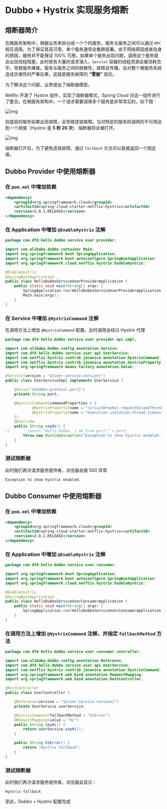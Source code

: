 # Dubbo + Hystrix 实现服务熔断

## 熔断器简介

在微服务架构中，根据业务来拆分成一个个的服务，服务与服务之间可以通过 `RPC` 相互调用。为了保证其高可用，单个服务通常会集群部署。由于网络原因或者自身的原因，服务并不能保证 100% 可用，如果单个服务出现问题，调用这个服务就会出现线程阻塞，此时若有大量的请求涌入，`Servlet` 容器的线程资源会被消耗完毕，导致服务瘫痪。服务与服务之间的依赖性，故障会传播，会对整个微服务系统造成灾难性的严重后果，这就是服务故障的 **“雪崩”** 效应。

为了解决这个问题，业界提出了熔断器模型。

Netflix 开源了 Hystrix 组件，实现了熔断器模式，Spring Cloud 对这一组件进行了整合。在微服务架构中，一个请求需要调用多个服务是非常常见的，如下图：

![img](./img/Lusifer201805292246007.png)

较底层的服务如果出现故障，会导致连锁故障。当对特定的服务的调用的不可用达到一个阀值（Hystrix 是 **5 秒 20 次**） 熔断器将会被打开。

![img](./img/Lusifer201805292246008.png)

熔断器打开后，为了避免连锁故障，通过 `fallback` 方法可以直接返回一个固定值。

## Dubbo Provider 中使用熔断器

### 在 `pom.xml` 中增加依赖

```xml
<dependency>
    <groupId>org.springframework.cloud</groupId>
    <artifactId>spring-cloud-starter-netflix-hystrix</artifactId>
    <version>2.0.1.RELEASE</version>
</dependency>
```

### 在 Application 中增加 `@EnableHystrix` 注解

```java
package com.dfd.hello.dubbo.service.user.provider;

import com.alibaba.dubbo.container.Main;
import org.springframework.boot.SpringApplication;
import org.springframework.boot.autoconfigure.SpringBootApplication;
import org.springframework.cloud.netflix.hystrix.EnableHystrix;

@EnableHystrix
@SpringBootApplication
public class HelloDubboServiceUserProviderApplication {
    public static void main(String[] args) {
        SpringApplication.run(HelloDubboServiceUserProviderApplication.class, args);
        Main.main(args);
    }
}
```

### 在 Service 中增加 `@HystrixCommand` 注解

在调用方法上增加 `@HystrixCommand` 配置，此时调用会经过 Hystrix 代理

```java
package com.dfd.hello.dubbo.service.user.provider.api.impl;

import com.alibaba.dubbo.config.annotation.Service;
import com.dfd.hello.dubbo.service.user.api.UserService;
import com.netflix.hystrix.contrib.javanica.annotation.HystrixCommand;
import com.netflix.hystrix.contrib.javanica.annotation.HystrixProperty;
import org.springframework.beans.factory.annotation.Value;

@Service(version = "${user.service.version}")
public class UserServiceImpl implements UserService {

    @Value("${dubbo.protocol.port}")
    private String port;

    @HystrixCommand(commandProperties = {
            @HystrixProperty(name = "circuitBreaker.requestVolumeThreshold", value = "10"),
            @HystrixProperty(name = "execution.isolation.thread.timeoutInMilliseconds", value = "2000")
    })
    @Override
    public String sayHi() {
//        return "Hello Dubbo, i am from port:" + port;
        throw new RuntimeException("Exception to show hystrix enabled.");
    }
}
```

### 测试熔断器

此时我们再次请求服务提供者，浏览器会报 500 异常

```
Exception to show hystrix enabled.
```

## Dubbo Consumer 中使用熔断器

### 在 `pom.xml` 中增加依赖

```xml
<dependency>
    <groupId>org.springframework.cloud</groupId>
    <artifactId>spring-cloud-starter-netflix-hystrix</artifactId>
    <version>2.0.1.RELEASE</version>
</dependency>
```

### 在 Application 中增加 `@EnableHystrix` 注解

```java
package com.dfd.hello.dubbo.service.user.consumer;

import org.springframework.boot.SpringApplication;
import org.springframework.boot.autoconfigure.SpringBootApplication;
import org.springframework.cloud.netflix.hystrix.EnableHystrix;

@EnableHystrix
@SpringBootApplication
public class HelloDubboServiceUserConsumerApplication {
    public static void main(String[] args) {
        SpringApplication.run(HelloDubboServiceUserConsumerApplication.class, args);
    }
}
```

### 在调用方法上增加 `@HystrixCommand` 注解，并指定 `fallbackMethod` 方法

```java
package com.dfd.hello.dubbo.service.user.consumer.controller;

import com.alibaba.dubbo.config.annotation.Reference;
import com.dfd.hello.dubbo.service.user.api.UserService;
import com.netflix.hystrix.contrib.javanica.annotation.HystrixCommand;
import org.springframework.web.bind.annotation.RequestMapping;
import org.springframework.web.bind.annotation.RestController;

@RestController
public class UserController {

    @Reference(version = "${user.service.version}")
    private UserService userService;

    @HystrixCommand(fallbackMethod = "hiError")
    @RequestMapping(value = "hi")
    public String sayHi() {
        return userService.sayHi();
    }

    public String hiError() {
        return "Hystrix fallback";
    }
}
```

### 测试熔断器

此时我们再次请求服务提供者，浏览器会显示：

```
Hystrix fallback
```

至此，Dubbo + Hystrix 配置完成